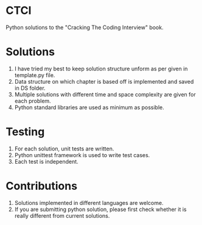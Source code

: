 # CTCI
Python solutions to the "Cracking The Coding Interview" book.

# Solutions
1. I have tried my best to keep solution structure unform as per given in template.py file.
2. Data structure on which chapter is based off is implemented and saved in DS folder.
3. Multiple solutions with different time and space complexity are given for each problem.
4. Python standard libraries are used as minimum as possible.

# Testing
1. For each solution, unit tests are written. 
2. Python unittest framework is used to write test cases.
3. Each test is independent.

# Contributions
1. Solutions implemented in different languages are welcome.
2. If you are submitting python solution, please first check whether it is really different from current solutions. 
